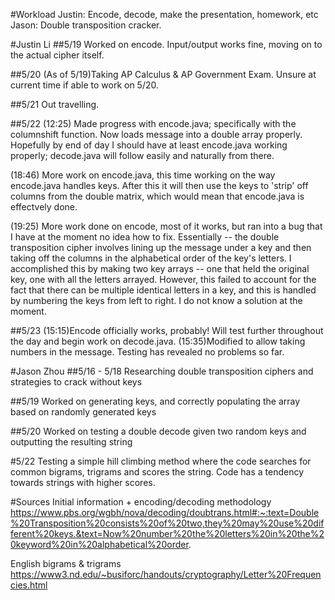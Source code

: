 #Workload
Justin: Encode, decode, make the presentation, homework, etc
Jason: Double transposition cracker.


#Justin Li
##5/19
Worked on encode. Input/output works fine, moving on to the actual cipher itself.

##5/20
(As of 5/19)Taking AP Calculus & AP Government Exam. Unsure at current time if able to work on 5/20.

##5/21
Out travelling.

##5/22
(12:25) Made progress with encode.java; specifically with the columnshift function. Now loads message into a double array properly. Hopefully by end of day I should have at least encode.java working properly; decode.java will follow easily and naturally from there.

(18:46) More work on encode.java, this time working on the way encode.java handles keys. After this it will then use the keys to 'strip' off columns from the double matrix, which would mean that encode.java is effectvely done.

(19:25) More work done on encode, most of it works, but ran into a bug that I have at the moment no idea how to fix. Essentially -- the double transposition cipher involves lining up the message under a key and then taking off the columns in the alphabetical order of the key's letters. I accomplished this by making two key arrays -- one that held the original key, one with all the letters arrayed. However, this failed to account for the fact that there can be multiple identical letters in a key, and this is handled by numbering the keys from left to right. I do not know a solution at the moment.

##5/23
(15:15)Encode officially works, probably! Will test further throughout the day and begin work on decode.java.
(15:35)Modified to allow taking numbers in the message. Testing has revealed no problems so far.

#Jason Zhou
##5/16 - 5/18
Researching double transposition ciphers and strategies to crack without keys

##5/19
Worked on generating keys, and correctly populating the array based on randomly generated keys

##5/20
Worked on testing a double decode given two random keys and outputting the resulting string

#5/22
Testing a simple hill climbing method where the code searches for common bigrams, trigrams and scores the string. Code has a tendency towards strings with higher scores.

#Sources
Initial information + encoding/decoding methodology
https://www.pbs.org/wgbh/nova/decoding/doubtrans.html#:~:text=Double%20Transposition%20consists%20of%20two,they%20may%20use%20different%20keys.&text=Now%20number%20the%20letters%20in%20the%20keyword%20in%20alphabetical%20order.

English bigrams & trigrams
https://www3.nd.edu/~busiforc/handouts/cryptography/Letter%20Frequencies.html
